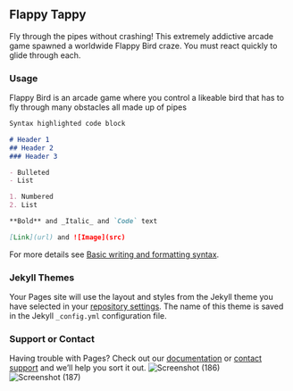 ## Flappy Tappy

Fly through the pipes without crashing! This extremely addictive arcade game spawned a worldwide Flappy Bird craze. You must react quickly to glide through each.

### Usage

Flappy Bird is an arcade game where you control a likeable bird that has to fly through many obstacles all made up of pipes

```markdown
Syntax highlighted code block

# Header 1
## Header 2
### Header 3

- Bulleted
- List

1. Numbered
2. List

**Bold** and _Italic_ and `Code` text

[Link](url) and ![Image](src)
```

For more details see [Basic writing and formatting syntax](https://docs.github.com/en/github/writing-on-github/getting-started-with-writing-and-formatting-on-github/basic-writing-and-formatting-syntax).

### Jekyll Themes

Your Pages site will use the layout and styles from the Jekyll theme you have selected in your [repository settings](https://github.com/aadyashukla83/aadyashukla83.github.io/settings/pages). The name of this theme is saved in the Jekyll `_config.yml` configuration file.

### Support or Contact

Having trouble with Pages? Check out our [documentation](https://docs.github.com/categories/github-pages-basics/) or [contact support](https://support.github.com/contact) and we’ll help you sort it out.
![Screenshot (186)](https://user-images.githubusercontent.com/79325784/185957221-3355252e-6be7-4874-87ae-abaff1762313.png)
![Screenshot (187)](https://user-images.githubusercontent.com/79325784/185957246-74b37911-4470-4c04-a8a0-e3bbd10c7a28.png)
